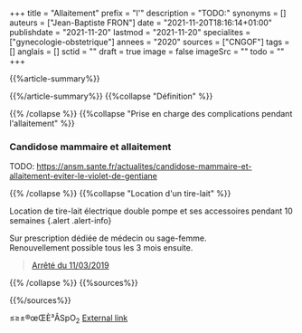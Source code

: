 +++
title = "Allaitement"
prefix = "l'"
description = "TODO:"
synonyms = []
auteurs = ["Jean-Baptiste FRON"]
date = "2021-11-20T18:16:14+01:00"
publishdate = "2021-11-20"
lastmod = "2021-11-20"
specialites = ["gynecologie-obstetrique"]
annees = "2020"
sources = ["CNGOF"]
tags = []
anglais = []
sctid = ""
draft = true
image = false
imageSrc = ""
todo = ""
+++

{{%article-summary%}}



{{%/article-summary%}}
{{%collapse "Définition" %}}



{{% /collapse %}}
{{%collapse "Prise en charge des complications pendant l'allaitement" %}}

### Candidose mammaire et allaitement

TODO: https://ansm.sante.fr/actualites/candidose-mammaire-et-allaitement-eviter-le-violet-de-gentiane

{{% /collapse %}}
{{%collapse "Location d'un tire-lait" %}}

Location de tire-lait électrique double pompe et ses accessoires pendant 10 semaines
{.alert .alert-info}

Sur prescription dédiée de médecin ou sage-femme.  
Renouvellement possible tous les 3 mois ensuite.

> [Arrêté du 11/03/2019](https://www.legifrance.gouv.fr/jorf/id/JORFTEXT000038219812)

{{% /collapse %}}
{{%sources%}}



{{%/sources%}}

≤≥±®œŒÈ³ÂSpO<sub>2</sub>
[External link](https://discourse.gohugo.io/ "{rel='nofollow'}")
